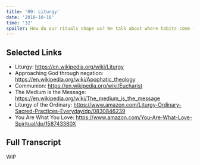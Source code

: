 ```yaml
---
title: '09: Liturgy'
date: '2018-10-16'
time: '32'
spoiler: How do our rituals shape us? We talk about where habits come from, why we use them, and whether they strengthen our belief systems.
---
```


## Selected Links

- Liturgy: https://en.wikipedia.org/wiki/Liturgy
- Approaching God through negation: https://en.wikipedia.org/wiki/Apophatic_theology
- Communion: https://en.wikipedia.org/wiki/Eucharist
- The Medium is the Message: https://en.wikipedia.org/wiki/The_medium_is_the_message
- Liturgy of the Ordinary: https://www.amazon.com/Liturgy-Ordinary-Sacred-Practices-Everyday/dp/0830846239
- You Are What You Love: https://www.amazon.com/You-Are-What-Love-Spiritual/dp/158743380X

## Full Transcript

WIP
